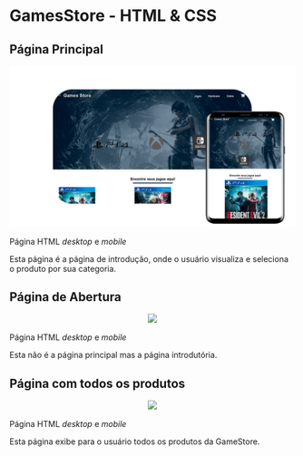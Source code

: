 # GamesStore - HTML & CSS

## Página Principal
<p align="center">
    <img src="src/pagina-inicial.png">
    <p>Página HTML <i>desktop</i> e <i>mobile</i>
<p>

Esta página é a página de introdução, onde o usuário visualiza e seleciona o produto por sua categoria.


## Página de Abertura
<p align="center">
    <img src="src/Página de Abertura.png">
    <p>Página HTML <i>desktop</i> e <i>mobile</i>
<p>

Esta não é a página principal mas a página introdutória.


## Página com todos os produtos
<p align="center">
    <img src="src/Página de produtos.png">
    <p>Página HTML <i>desktop</i> e <i>mobile</i>
<p>

Esta página exibe para o usuário todos os produtos da GameStore.

